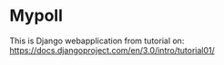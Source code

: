 # Mypoll
This is Django webapplication from tutorial on:
https://docs.djangoproject.com/en/3.0/intro/tutorial01/

